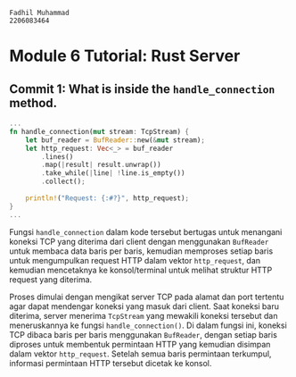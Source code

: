 ```
Fadhil Muhammad
2206083464
```
# Module 6 Tutorial: Rust Server

## Commit 1: What is inside the `handle_connection` method.
```rust
...
fn handle_connection(mut stream: TcpStream) { 
    let buf_reader = BufReader::new(&mut stream); 
    let http_request: Vec<_> = buf_reader 
        .lines() 
        .map(|result| result.unwrap()) 
        .take_while(|line| !line.is_empty()) 
        .collect(); 
 
    println!("Request: {:#?}", http_request); 
} 
...
```

Fungsi `handle_connection` dalam kode tersebut bertugas untuk menangani koneksi TCP yang diterima dari client dengan menggunakan `BufReader` untuk membaca data baris per baris, kemudian memproses setiap baris untuk mengumpulkan request HTTP dalam vektor `http_request`, dan kemudian mencetaknya ke konsol/terminal untuk melihat struktur HTTP request yang diterima.

Proses dimulai dengan mengikat server TCP pada alamat dan port tertentu agar dapat mendengar koneksi yang masuk dari client. Saat koneksi baru diterima, server menerima `TcpStream` yang mewakili koneksi tersebut dan meneruskannya ke fungsi `handle_connection()`. Di dalam fungsi ini, koneksi TCP dibaca baris per baris menggunakan `BufReader`, dengan setiap baris diproses untuk membentuk permintaan HTTP yang kemudian disimpan dalam vektor `http_request`. Setelah semua baris permintaan terkumpul, informasi permintaan HTTP tersebut dicetak ke konsol.